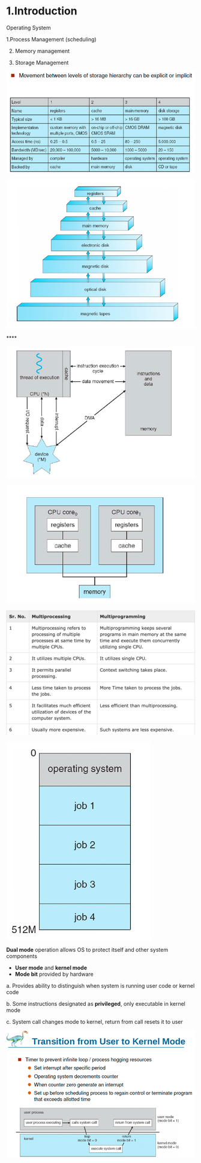 # 1.Introduction

Operating System 

1.Process Management \(scheduling\) 

2. Memory management

3. Storage Management

![Performance of Various Level of Storages](../.gitbook/assets/image%20%2848%29.png)

![Storage and Device Hierarchy ](../.gitbook/assets/image%20%28109%29.png)

\*\*\*\*

![How modern computer works](../.gitbook/assets/image%20%28118%29.png)

![A dual core design](../.gitbook/assets/image%20%2869%29.png)

![Difference between Multi-processing vs Multi-programming](../.gitbook/assets/image%20%28120%29.png)

![Memory Layout of Multi-programmed System](../.gitbook/assets/image%20%2853%29.png)

**Dual mode** operation allows OS to protect itself and other system components

* **User mode** and **kernel mode** 
* **Mode bit** provided by hardware

a. Provides ability to distinguish when system is running user code or kernel code

b. Some instructions designated as **privileged**, only executable in kernel mode

c. System call changes mode to kernel, return from call resets it to user

![](../.gitbook/assets/image%20%28107%29.png)

